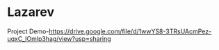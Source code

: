 # Lazarev
Project Demo-https://drive.google.com/file/d/1wwYS8-3TRsUAcmPez-uqxC_IOmlp3hag/view?usp=sharing
